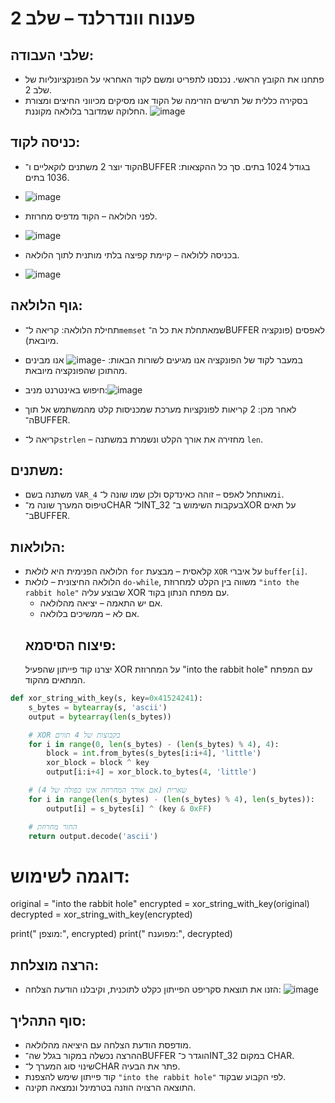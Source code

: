 
# פענוח וונדרלנד – שלב 2

## שלבי העבודה:

- פתחנו את הקובץ הראשי. נכנסנו לתפריט ומשם לקוד האחראי על הפונקציונליות של שלב 2.
- בסקירה כללית של תרשים הזרימה של הקוד אנו מסיקים מכיווני החיצים ומצורת החלוקה שמדובר בלולאה מקוננת.
![image](https://github.com/user-attachments/assets/f1028cca-69a3-4274-9e65-829603ba265e)


## כניסה לקוד:

- הקוד יוצר 2 משתנים לוקאליים ו־BUFFER בגודל 1024 בתים. סך כל ההקצאות: 1036 בתים.
- ![image](https://github.com/user-attachments/assets/1a1a4c68-577a-4a07-9027-dd3ab0960433)

- לפני הלולאה – הקוד מדפיס מחרוזת.
- ![image](https://github.com/user-attachments/assets/323be109-961f-42f0-8027-0b7e1dfe05ff)

- בכניסה ללולאה – קיימת קפיצה בלתי מותנית לתוך הלולאה.
- ![image](https://github.com/user-attachments/assets/9c506635-eec8-44f9-a0ad-a9827ec00091)


## גוף הלולאה:

- תחילת הלולאה: קריאה ל־`memset` שמאתחלת את כל ה־BUFFER לאפסים (פונקציה מיובאת).
- במעבר לקוד של הפונקציה אנו מגיעים לשורות הבאות:
-![image](https://github.com/user-attachments/assets/4cf720d2-0194-47c8-8d5a-0019f98efbc1)
אנו מבינים מהתוכן שהפונקציה מיובאת.
- חיפוש באינטרנט מניב:![image](https://github.com/user-attachments/assets/434a6610-87e1-497a-9131-d04eab758486)

- לאחר מכן: 2 קריאות לפונקציות מערכת שמכניסות קלט מהמשתמש אל תוך ה־BUFFER.
- קריאה ל־`strlen` – מחזירה את אורך הקלט ונשמרת במשתנה `len`.

## משתנים:

- משתנה בשם `VAR_4` מאותחל לאפס – זוהה כאינדקס ולכן שמו שונה ל־`i`.
- טיפוס המערך שונה מ־CHAR ל־INT_32 בעקבות השימוש ב־XOR על תאים ב־BUFFER.

## הלולאות:

- הלולאה הפנימית היא לולאת `for` קלאסית – מבצעת `XOR` על איברי `buffer[i]`.
- הלולאה החיצונית – לולאת `do-while`, משווה בין הקלט למחרוזת `"into the rabbit hole"` שבוצע עליה XOR עם מפתח הנתון בקוד.
  - אם יש התאמה – יציאה מהלולאה.
  - אם לא – ממשיכים בלולאה.
  ## פיצוח הסיסמא:
  יצרנו קוד פייתון שהפעיל XOR על המחרוזת "into the rabbit hole" עם המפתח המתאים מהקוד.
```python
def xor_string_with_key(s, key=0x41524241):
    s_bytes = bytearray(s, 'ascii')
    output = bytearray(len(s_bytes))

    # XOR בקבוצות של 4 תווים
    for i in range(0, len(s_bytes) - (len(s_bytes) % 4), 4):
        block = int.from_bytes(s_bytes[i:i+4], 'little')
        xor_block = block ^ key
        output[i:i+4] = xor_block.to_bytes(4, 'little')

    # שארית (אם אורך המחרוזת אינו כפולה של 4)
    for i in range(len(s_bytes) - (len(s_bytes) % 4), len(s_bytes)):
        output[i] = s_bytes[i] ^ (key & 0xFF)

    # החזר מחרוזת
    return output.decode('ascii')
```
#  דוגמה לשימוש:
original = "into the rabbit hole"
encrypted = xor_string_with_key(original)
decrypted = xor_string_with_key(encrypted)

print(" מוצפן:", encrypted)
print(" מפוענח:", decrypted)
## הרצה מוצלחת:
- הזנו את תוצאת סקריפט הפייתון כקלט לתוכנית, וקיבלנו הודעת הצלחה:
![image](https://github.com/user-attachments/assets/09ac68de-9c05-441d-9690-aefe68b71f2c)

## סוף התהליך:

- מודפסת הודעת הצלחה עם היציאה מהלולאה.
- ההרצה נכשלה במקור בגלל שה־BUFFER הוגדר כ־INT_32 במקום CHAR.
- שינוי סוג המערך ל־CHAR פתר את הבעיה.
- קוד פייתון שימש להצפנת `"into the rabbit hole"` לפי הקבוע שבקוד.
- התוצאה הרצויה הוזנה בטרמינל ונמצאה תקינה.
